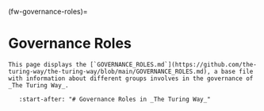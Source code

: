 (fw-governance-roles)=
# Governance Roles

```{note}
This page displays the [`GOVERNANCE_ROLES.md`](https://github.com/the-turing-way/the-turing-way/blob/main/GOVERNANCE_ROLES.md), a base file with information about different groups involves in the governance of _The Turing Way_.
```

```{include} ../../../../GOVERNANCE_ROLES.md
   :start-after: "# Governance Roles in _The Turing Way_"
```
